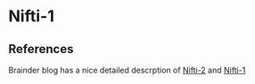 # Nifti-1




## References

Brainder blog has a nice detailed descrption of [Nifti-2](https://brainder.org/2015/04/03/the-nifti-2-file-format/Blog) and [Nifti-1](https://brainder.org/2012/09/23/the-nifti-file-format/)